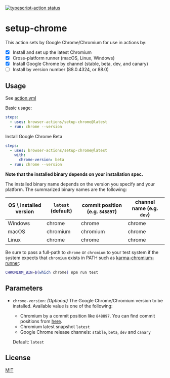 <p>
  <a href="https://github.com/browser-actions/setup-chrome/actions"><img alt="typescript-action status" src="https://github.com/browser-actions/setup-chrome/workflows/build-test/badge.svg"></a>
</p>

# setup-chrome

This action sets by Google Chrome/Chromium for use in actions by:

- [X] Install and set up the latest Chromium
- [X] Cross-platform runner (macOS, Linux, Windows)
- [X] Install Google Chrome by channel (stable, beta, dev, and canary)
- [ ] Install by version number (88.0.4324, or 88.0)

## Usage

See [action.yml](action.yml)

Basic usage:

```yaml
steps:
  - uses: browser-actions/setup-chrome@latest
  - run: chrome --version
```

Install Google Chrome Beta
```yaml
steps:
  - uses: browser-actions/setup-chrome@latest
    with:
      chrome-version: beta
  - run: chrome --version
```

**Note that the installed binary depends on your installation spec.**

The installed binary name depends on the version you specify and your platform.
The summarized binary names are the following:

| OS \ installed version | `latest` (default) | commit position (e.g. `848897`) | channel name (e.g. `dev`) |
|------------------------|--------------------|---------------------------------|---------------------------|
| Windows                | chrome             | chrome                          | chrome                    |
| macOS                  | chromium           | chromium                        | chrome                    |
| Linux                  | chrome             | chrome                          | chrome                    |



Be sure to pass a full-path to `chrome` or `chromium` to your test system if
the system expects that `chromium` exists in PATH such as [karma-chromium-runner][]:

[karma-chromium-runner]: https://github.com/karma-runner/karma-chrome-launcher

```sh
CHROMIUM_BIN=$(which chrome) npm run test
```

## Parameters

- `chrome-version`: *(Optional)* The Google Chrome/Chromium version to be installed.  Available value is one of the following:
    - Chromium by a commit position like `848897`.  You can find commit positions from [here][snapshots].
    - Chromium latest snapshot `latest`
    - Google Chrome release channels: `stable`, `beta`, `dev` and `canary`

  Default: `latest`

[snapshots]: https://commondatastorage.googleapis.com/chromium-browser-snapshots/index.html

## License

[MIT](LICENSE)
